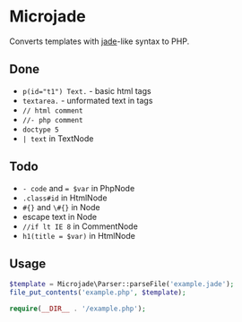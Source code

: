 # Microjade

Converts templates with [jade][]-like syntax to PHP.

[jade]: https://github.com/visionmedia/jade

## Done

- `p(id="t1") Text.` - basic html tags
- `textarea.` - unformated text in tags
- `// html comment`
- `//- php comment`
- `doctype 5`
- `| text` in TextNode

## Todo

- `- code` and `= $var` in PhpNode
- `.class#id` in HtmlNode
- `#{}` and `\#{}` in Node
- escape text in Node
- `//if lt IE 8` in CommentNode
- `h1(title = $var)` in HtmlNode

## Usage

```php
$template = Microjade\Parser::parseFile('example.jade');
file_put_contents('example.php', $template);

require(__DIR__ . '/example.php');
```
